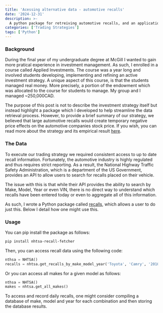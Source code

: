 ```yaml
---
title: 'Acessing alternative data - automotive recalls'
date: '2024-12-31'
description: >-
  A python package for retreiving automotive recalls, and an application of event-based trading strategies.
categories: ['Trading Strategies']
tags: ['Python']
---
```


### **Background**

During the final year of my undergraduate degree at McGill I wanted to gain more pratical experience in investment management. As such, I enrolled in a course called Applied Investments. The course was a year long and involved students developing, implementing and refining an active investment strategy. A unique aspect of this course, is that the students managed real money. More precisely, a portion of the endowment which was allocated to the course for students to manage. My group and I managed ~250,000CAD. 

The purpose of this post is not to describe the investment strategy itself but instead highlight a package which I developed to help streamline the data retrieval process. However, to provide a brief summary of our strategy, we believed that large automotive recalls would create temporary negative price effects on the automotive companies stock price. If you wish, you can read more about the strategy and its empirical result [here](https://github.com/thomaswcole/FINE541/blob/master/Group4_FinalReport_Dec2023.pdf).

### **The Data**

To execute our trading strategy we required consistent access to up to date recall information. Fortunately, the automotive industry is highly regulated and thus requires strict reporting. As a result, the National Highway Traffic Safety Administration, which is a department of the US Government, provides an API to allow users to search for recalls placed on their vehicle. 

The issue with this is that while their API provides the ability to search by Make, Model, Year or even VIN, there is no direct way to understand which recalls have been entered today or even to aggregate all of this information.

As such, I wrote a Python package called [recalls](https://github.com/thomaswcole/recall), which allows a user to do just this. Below I detail how one might use this.

### **Usage**

You can pip install the package as follows:

```bash
pip install nhtsa-recall-fetcher
```

Then, you can access recall data using the following code:

```python
nthsa = NHTSA()
recalls = nhtsa.get_recalls_by_make_model_year('Toyota', 'Camry', '2010')
```

Or you can access all makes for a given model as follows:

```python
nthsa = NHTSA()
makes = nhtsa.get_all_makes()
```

To access and record daily recalls, one might consider compiling a database of make, model and year for each combination and then storing the database results. 





